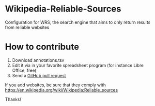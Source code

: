 # Wikipedia-Reliable-Sources

Configuration for WRS, the search engine that aims to only return results from reliable websites

# How to contribute

1. Download annotations.tsv
2. Edit it via in your favorite spreadsheet program (for instance Libre Office, free)
3. Send a [GitHub pull request](https://help.github.com/en/articles/creating-a-pull-request)

If you add websites, be sure that they comply with https://en.wikipedia.org/wiki/Wikipedia:Reliable_sources

Thanks!
